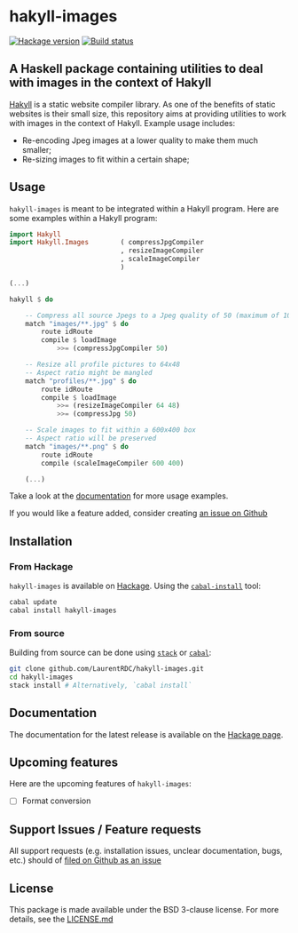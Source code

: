 # hakyll-images

[![Hackage version](https://img.shields.io/hackage/v/hakyll-images.svg)](http://hackage.haskell.org/package/hakyll-images) [![Build status](https://ci.appveyor.com/api/projects/status/kf12xsgrx1l26b3y?svg=true)](https://ci.appveyor.com/project/LaurentRDC/hakyll-images)

## A Haskell package containing utilities to deal with images in the context of Hakyll

[Hakyll](https://hackage.haskell.org/package/hakyll) is a static website compiler library. As one of the benefits of static websites is their small size, this repository aims at providing utilities to work with images in the context of Hakyll. Example usage includes:

* Re-encoding Jpeg images at a lower quality to make them much smaller;
* Re-sizing images to fit within a certain shape;

## Usage

`hakyll-images` is meant to be integrated within a Hakyll program. Here are some examples within a Hakyll program:

```haskell
import Hakyll
import Hakyll.Images        ( compressJpgCompiler
                            , resizeImageCompiler
                            , scaleImageCompiler
                            )

(...)

hakyll $ do

    -- Compress all source Jpegs to a Jpeg quality of 50 (maximum of 100)
    match "images/**.jpg" $ do
        route idRoute
        compile $ loadImage 
            >>= (compressJpgCompiler 50)

    -- Resize all profile pictures to 64x48
    -- Aspect ratio might be mangled
    match "profiles/**.jpg" $ do
        route idRoute
        compile $ loadImage 
            >>= (resizeImageCompiler 64 48)
            >>= (compressJpg 50)

    -- Scale images to fit within a 600x400 box
    -- Aspect ratio will be preserved
    match "images/**.png" $ do
        route idRoute
        compile (scaleImageCompiler 600 400)

    (...)
```

Take a look at the [documentation](hackage.haskell.org/package/hakyll-images) for more usage examples.

If you would like a feature added, consider creating [an issue on Github](https://github.com/LaurentRDC/hakyll-images/issues/)

## Installation

### From Hackage

`hakyll-images` is available on [Hackage](https://hackage.haskell.org). Using the [`cabal-install`](https://www.haskell.org/cabal/) tool:

```bash
cabal update
cabal install hakyll-images
```

### From source

Building from source can be done using [`stack`](https://docs.haskellstack.org/en/stable/README/) or [`cabal`](https://www.haskell.org/cabal/):

```bash
git clone github.com/LaurentRDC/hakyll-images.git
cd hakyll-images
stack install # Alternatively, `cabal install`
```

## Documentation

The documentation for the latest release is available on the [Hackage page](http://hackage.haskell.org/package/hakyll-images/). 

## Upcoming features

Here are the upcoming features of `hakyll-images`:

- [ ] Format conversion

## Support  Issues / Feature requests

All support requests (e.g. installation issues, unclear documentation, bugs, etc.) should of [filed on Github as an issue](https://github.com/LaurentRDC/hakyll-images/issues/)

## License

This package is made available under the BSD 3-clause license. For more details, see the [LICENSE.md](https://github.com/LaurentRDC/hakyll-images/blob/master/LICENSE.md)